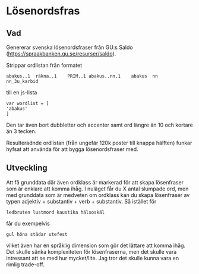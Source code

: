 # Lösenordsfras

## Vad

Genererar svenska lösenordsfraser från GU:s Saldo (https://spraakbanken.gu.se/resurser/saldo).

Strippar ordlistan från formatet

`abakus..1	räkna..1	PRIM..1	abakus..nn.1	abakus	nn	nn_3u_karbid`

till en js-lista

```
var wordlist = [
'abakus'
] 
```

Den tar även bort dubbletter och accenter samt ord längre än 10 och kortare än 3 tecken.

Resulteradnde ordlistan (från ungefär 120k poster till knappa hälften) funkar hyfsat att använda för att bygga lösenordsfraser med.

## Utveckling

Att få grunddata där även ordklass är markerad för att skapa lösenfraser som är enklare att komma ihåg. I nuläget får du X antal slumpade ord, men med grunddata som är medveten om ordklass kan du skapa lösenfraser av typen adjektiv + substantiv + verb + substantiv. Så istället för 

`ledbruten lustmord kaustika hälsoskäl`

får du exempelvis

`gul höna städar utefest`

vilket även har en språklig dimension som gör det lättare att komma ihåg. Det skulle sänka komplexiteten för lösenfraserna, men det skulle vara intressant att se med hur mycket/lite. Jag tror det skulle kunna vara en rimlig trade-off.
